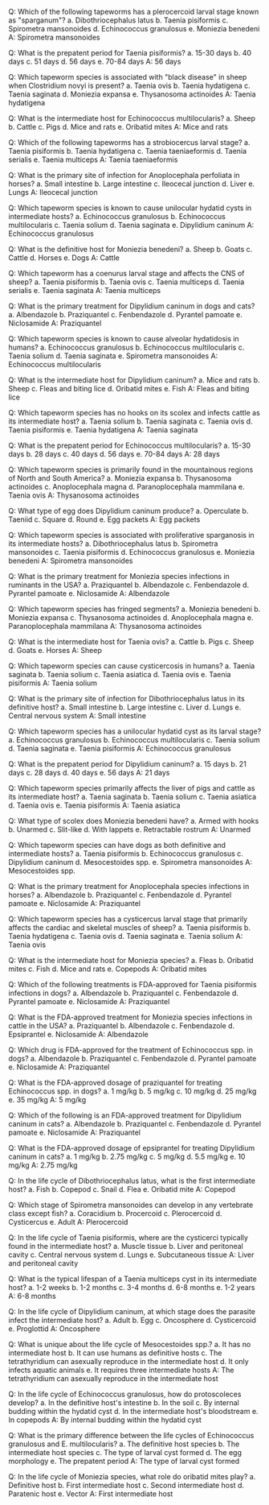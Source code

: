 Q: Which of the following tapeworms has a plerocercoid larval stage known as "sparganum"?
a. Dibothriocephalus latus
b. Taenia pisiformis
c. Spirometra mansonoides
d. Echinococcus granulosus
e. Moniezia benedeni
A: Spirometra mansonoides

Q: What is the prepatent period for Taenia pisiformis?
a. 15-30 days
b. 40 days
c. 51 days
d. 56 days
e. 70-84 days
A: 56 days

Q: Which tapeworm species is associated with "black disease" in sheep when Clostridium novyi is present?
a. Taenia ovis
b. Taenia hydatigena
c. Taenia saginata
d. Moniezia expansa
e. Thysanosoma actinoides
A: Taenia hydatigena

Q: What is the intermediate host for Echinococcus multilocularis?
a. Sheep
b. Cattle
c. Pigs
d. Mice and rats
e. Oribatid mites
A: Mice and rats

Q: Which of the following tapeworms has a strobiocercus larval stage?
a. Taenia pisiformis
b. Taenia hydatigena
c. Taenia taeniaeformis
d. Taenia serialis
e. Taenia multiceps
A: Taenia taeniaeformis

Q: What is the primary site of infection for Anoplocephala perfoliata in horses?
a. Small intestine
b. Large intestine
c. Ileocecal junction
d. Liver
e. Lungs
A: Ileocecal junction

Q: Which tapeworm species is known to cause unilocular hydatid cysts in intermediate hosts?
a. Echinococcus granulosus
b. Echinococcus multilocularis
c. Taenia solium
d. Taenia saginata
e. Dipylidium caninum
A: Echinococcus granulosus

Q: What is the definitive host for Moniezia benedeni?
a. Sheep
b. Goats
c. Cattle
d. Horses
e. Dogs
A: Cattle

Q: Which tapeworm has a coenurus larval stage and affects the CNS of sheep?
a. Taenia pisiformis
b. Taenia ovis
c. Taenia multiceps
d. Taenia serialis
e. Taenia saginata
A: Taenia multiceps

Q: What is the primary treatment for Dipylidium caninum in dogs and cats?
a. Albendazole
b. Praziquantel
c. Fenbendazole
d. Pyrantel pamoate
e. Niclosamide
A: Praziquantel

Q: Which tapeworm species is known to cause alveolar hydatidosis in humans?
a. Echinococcus granulosus
b. Echinococcus multilocularis
c. Taenia solium
d. Taenia saginata
e. Spirometra mansonoides
A: Echinococcus multilocularis

Q: What is the intermediate host for Dipylidium caninum?
a. Mice and rats
b. Sheep
c. Fleas and biting lice
d. Oribatid mites
e. Fish
A: Fleas and biting lice

Q: Which tapeworm species has no hooks on its scolex and infects cattle as its intermediate host?
a. Taenia solium
b. Taenia saginata
c. Taenia ovis
d. Taenia pisiformis
e. Taenia hydatigena
A: Taenia saginata

Q: What is the prepatent period for Echinococcus multilocularis?
a. 15-30 days
b. 28 days
c. 40 days
d. 56 days
e. 70-84 days
A: 28 days

Q: Which tapeworm species is primarily found in the mountainous regions of North and South America?
a. Moniezia expansa
b. Thysanosoma actinoides
c. Anoplocephala magna
d. Paranoplocephala mammilana
e. Taenia ovis
A: Thysanosoma actinoides

Q: What type of egg does Dipylidium caninum produce?
a. Operculate
b. Taeniid
c. Square
d. Round
e. Egg packets
A: Egg packets

Q: Which tapeworm species is associated with proliferative sparganosis in its intermediate hosts?
a. Dibothriocephalus latus
b. Spirometra mansonoides
c. Taenia pisiformis
d. Echinococcus granulosus
e. Moniezia benedeni
A: Spirometra mansonoides

Q: What is the primary treatment for Moniezia species infections in ruminants in the USA?
a. Praziquantel
b. Albendazole
c. Fenbendazole
d. Pyrantel pamoate
e. Niclosamide
A: Albendazole

Q: Which tapeworm species has fringed segments?
a. Moniezia benedeni
b. Moniezia expansa
c. Thysanosoma actinoides
d. Anoplocephala magna
e. Paranoplocephala mammilana
A: Thysanosoma actinoides

Q: What is the intermediate host for Taenia ovis?
a. Cattle
b. Pigs
c. Sheep
d. Goats
e. Horses
A: Sheep

Q: Which tapeworm species can cause cysticercosis in humans?
a. Taenia saginata
b. Taenia solium
c. Taenia asiatica
d. Taenia ovis
e. Taenia pisiformis
A: Taenia solium

Q: What is the primary site of infection for Dibothriocephalus latus in its definitive host?
a. Small intestine
b. Large intestine
c. Liver
d. Lungs
e. Central nervous system
A: Small intestine

Q: Which tapeworm species has a unilocular hydatid cyst as its larval stage?
a. Echinococcus granulosus
b. Echinococcus multilocularis
c. Taenia solium
d. Taenia saginata
e. Taenia pisiformis
A: Echinococcus granulosus

Q: What is the prepatent period for Dipylidium caninum?
a. 15 days
b. 21 days
c. 28 days
d. 40 days
e. 56 days
A: 21 days

Q: Which tapeworm species primarily affects the liver of pigs and cattle as its intermediate host?
a. Taenia saginata
b. Taenia solium
c. Taenia asiatica
d. Taenia ovis
e. Taenia pisiformis
A: Taenia asiatica

Q: What type of scolex does Moniezia benedeni have?
a. Armed with hooks
b. Unarmed
c. Slit-like
d. With lappets
e. Retractable rostrum
A: Unarmed

Q: Which tapeworm species can have dogs as both definitive and intermediate hosts?
a. Taenia pisiformis
b. Echinococcus granulosus
c. Dipylidium caninum
d. Mesocestoides spp.
e. Spirometra mansonoides
A: Mesocestoides spp.

Q: What is the primary treatment for Anoplocephala species infections in horses?
a. Albendazole
b. Praziquantel
c. Fenbendazole
d. Pyrantel pamoate
e. Niclosamide
A: Praziquantel

Q: Which tapeworm species has a cysticercus larval stage that primarily affects the cardiac and skeletal muscles of sheep?
a. Taenia pisiformis
b. Taenia hydatigena
c. Taenia ovis
d. Taenia saginata
e. Taenia solium
A: Taenia ovis

Q: What is the intermediate host for Moniezia species?
a. Fleas
b. Oribatid mites
c. Fish
d. Mice and rats
e. Copepods
A: Oribatid mites

Q: Which of the following treatments is FDA-approved for Taenia pisiformis infections in dogs?
a. Albendazole
b. Praziquantel
c. Fenbendazole
d. Pyrantel pamoate
e. Niclosamide
A: Praziquantel

Q: What is the FDA-approved treatment for Moniezia species infections in cattle in the USA?
a. Praziquantel
b. Albendazole
c. Fenbendazole
d. Epsiprantel
e. Niclosamide
A: Albendazole

Q: Which drug is FDA-approved for the treatment of Echinococcus spp. in dogs?
a. Albendazole
b. Praziquantel
c. Fenbendazole
d. Pyrantel pamoate
e. Niclosamide
A: Praziquantel

Q: What is the FDA-approved dosage of praziquantel for treating Echinococcus spp. in dogs?
a. 1 mg/kg
b. 5 mg/kg
c. 10 mg/kg
d. 25 mg/kg
e. 35 mg/kg
A: 5 mg/kg

Q: Which of the following is an FDA-approved treatment for Dipylidium caninum in cats?
a. Albendazole
b. Praziquantel
c. Fenbendazole
d. Pyrantel pamoate
e. Niclosamide
A: Praziquantel

Q: What is the FDA-approved dosage of epsiprantel for treating Dipylidium caninum in cats?
a. 1 mg/kg
b. 2.75 mg/kg
c. 5 mg/kg
d. 5.5 mg/kg
e. 10 mg/kg
A: 2.75 mg/kg

Q: In the life cycle of Dibothriocephalus latus, what is the first intermediate host?
a. Fish
b. Copepod
c. Snail
d. Flea
e. Oribatid mite
A: Copepod

Q: Which stage of Spirometra mansonoides can develop in any vertebrate class except fish?
a. Coracidium
b. Procercoid
c. Plerocercoid
d. Cysticercus
e. Adult
A: Plerocercoid

Q: In the life cycle of Taenia pisiformis, where are the cysticerci typically found in the intermediate host?
a. Muscle tissue
b. Liver and peritoneal cavity
c. Central nervous system
d. Lungs
e. Subcutaneous tissue
A: Liver and peritoneal cavity

Q: What is the typical lifespan of a Taenia multiceps cyst in its intermediate host?
a. 1-2 weeks
b. 1-2 months
c. 3-4 months
d. 6-8 months
e. 1-2 years
A: 6-8 months

Q: In the life cycle of Dipylidium caninum, at which stage does the parasite infect the intermediate host?
a. Adult
b. Egg
c. Oncosphere
d. Cysticercoid
e. Proglottid
A: Oncosphere

Q: What is unique about the life cycle of Mesocestoides spp.?
a. It has no intermediate host
b. It can use humans as definitive hosts
c. The tetrathyridium can asexually reproduce in the intermediate host
d. It only infects aquatic animals
e. It requires three intermediate hosts
A: The tetrathyridium can asexually reproduce in the intermediate host

Q: In the life cycle of Echinococcus granulosus, how do protoscoleces develop?
a. In the definitive host's intestine
b. In the soil
c. By internal budding within the hydatid cyst
d. In the intermediate host's bloodstream
e. In copepods
A: By internal budding within the hydatid cyst

Q: What is the primary difference between the life cycles of Echinococcus granulosus and E. multilocularis?
a. The definitive host species
b. The intermediate host species
c. The type of larval cyst formed
d. The egg morphology
e. The prepatent period
A: The type of larval cyst formed

Q: In the life cycle of Moniezia species, what role do oribatid mites play?
a. Definitive host
b. First intermediate host
c. Second intermediate host
d. Paratenic host
e. Vector
A: First intermediate host